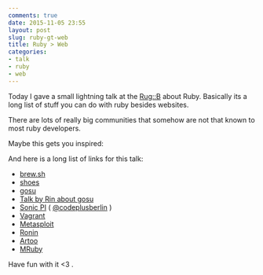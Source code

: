 ```yaml
---
comments: true
date: 2015-11-05 23:55
layout: post
slug: ruby-gt-web
title: Ruby > Web
categories:
- talk
- ruby
- web
---
```

Today I gave a small lightning talk at the [Rug::B](http://berlin.onruby.de/) about
Ruby. Basically its a long list of stuff you can do with ruby besides websites.

There are lots of really big communities that somehow are not that known to
most ruby developers.

Maybe this gets you inspired:

<script async class="speakerdeck-embed" data-id="f873d81cfad241f0885a7439a8f4c5de" data-ratio="1.77777777777778" src="//speakerdeck.com/assets/embed.js"></script>

And here is a long list of links for this talk:

* [brew.sh](http://brew.sh)
* [shoes](http://shoesrb.com/)
* [gosu](https://www.libgosu.org/)
* [Talk by Rin about gosu](http://media.eurucamp.org/eurucamp/2014/rinpaku)
* [Sonic PI](http://sonic-pi.net ) ( [@codeplusberlin](https://twitter.com/codeplusberlin ) )
* [Vagrant](https://www.vagrantup.com/)
* [Metasploit](https://www.metasploit.com)
* [Ronin](https://ronin-ruby.github.io)
* [Artoo](http://artoo.io)
* [MRuby](https://github.com/mruby/mruby)

Have fun with it <3 .
